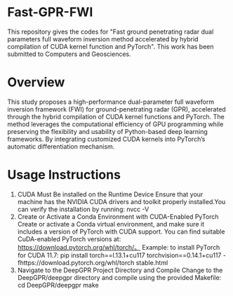 # Fast-GPR-FWI
This repository gives the codes for "Fast ground penetrating radar dual parameters full waveform inversion method accelerated by hybrid compilation of CUDA kernel function and PyTorch". This work has been submitted to Computers and Geosciences.

# Overview
This study proposes a high-performance dual-parameter full waveform inversion framework (FWI) for ground-penetrating radar (GPR), accelerated through the hybrid compilation of CUDA kernel functions and PyTorch. The method leverages the computational efficiency of GPU programming while preserving the flexibility and usability of Python-based deep learning frameworks. By integrating customized CUDA kernels into PyTorch’s automatic differentiation mechanism.

# Usage Instructions
1. CUDA Must Be installed on the Runtime Device
Ensure that your machine has the NVIDlA CUDA drivers and toolkit properly installed.You can verify the installation by running: nvcc -V
2. Create or Activate a Conda Environment with CUDA-Enabled PyTorch
Create or activate a Conda virtual environment, and make sure it includes a version of PyTorch with CUDA support. You can find suitable CuDA-enabled PyTorch versions at: https://download.pytorch.org/whl/torch/。 Example: to install PyTorch for CUDA 11.7:
pip install torch==l.13.1+cu117 torchvision==0.14.1+cu117 -fhttps://download.pytorch.org/whl/torch stable.html
3. Navigate to the DeepGPR Project Directory and Compile
Change to the DeepGPR/deepgpr directory and compile using the provided Makefile:
cd DeepGPR/deepgpr
make
